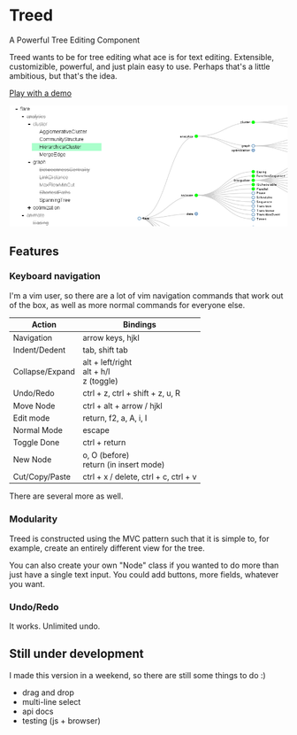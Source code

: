 # Treed
A Powerful Tree Editing Component

Treed wants to be for tree editing what ace is for text editing. Extensible, customizible, powerful, and just plain easy to use. Perhaps that's a little ambitious, but that's the idea.

[Play with a demo](http://jaredly.github.io/treed/)

[![screenshot](screenshot.png)](http://jaredly.github.io/treed/)

## Features

### Keyboard navigation
I'm a vim user, so there are a lot of vim navigation commands that work out of the box, as well as more normal commands for everyone else.

<table id="bindings">
      <thead>
        <tr>
          <th>Action</th>
          <th>Bindings</th>
        </tr>
      </thead>
      <tbody>
        <tr><td>Navigation</td><td class="binding">arrow keys, hjkl</td></tr>
        <tr><td>Indent/Dedent</td><td class="binding">tab, shift tab</td></tr>
        <tr><td>Collapse/Expand</td><td class="binding">alt + left/right<br>alt + h/l<br>z (toggle)</td></tr>
        <tr><td>Undo/Redo</td><td class="binding">ctrl + z, ctrl + shift + z, u, R</td></tr>
        <tr><td>Move Node</td><td class="binding">ctrl + alt + arrow / hjkl</td></tr>
        <tr><td>Edit mode</td><td class="binding">return, f2, a, A, i, I</td></tr>
        <tr><td>Normal Mode</td><td class="binding">escape</td></tr>
        <tr><td>Toggle Done</td><td class="binding">ctrl + return</td></tr>
        <tr><td>New Node</td><td class="binding">o, O (before)<br>return (in insert mode)</td></tr>
        <tr><td>Cut/Copy/Paste</td><td class="binding">ctrl + x / delete, ctrl + c, ctrl + v</td></tr>
      </tbody>
      </table>

There are several more as well.

### Modularity
Treed is constructed using the MVC pattern such that it is simple to, for example, create an entirely different view for the tree.

You can also create your own "Node" class if you wanted to do more than just have a single text input. You could add buttons, more fields, whatever you want.

### Undo/Redo
It works. Unlimited undo.

## Still under development
I made this version in a weekend, so there are still some things to do :)

- drag and drop
- multi-line select
- api docs
- testing (js + browser)


